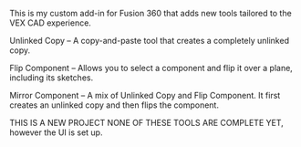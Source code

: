 This is my custom add-in for Fusion 360 that adds new tools tailored to the VEX CAD experience.

Unlinked Copy
– A copy-and-paste tool that creates a completely unlinked copy.

Flip Component
– Allows you to select a component and flip it over a plane, including its sketches.

Mirror Component
– A mix of Unlinked Copy and Flip Component. It first creates an unlinked copy and then flips the component.

THIS IS A NEW PROJECT NONE OF THESE TOOLS ARE COMPLETE YET, however the UI is set up.
